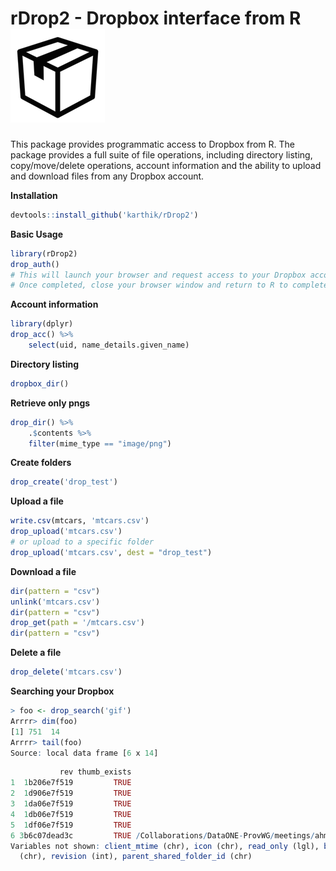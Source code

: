 
# rDrop2 - Dropbox interface from R  ![](drop.png)  


This package provides programmatic access to Dropbox from R. The package provides a full suite of file operations, including directory listing, copy/move/delete operations, account information and the ability to upload and download files from any Dropbox account. 


__Installation__  

```r
devtools::install_github('karthik/rDrop2')
```

__Basic Usage__

```r
library(rDrop2)
drop_auth()
# This will launch your browser and request access to your Dropbox account. 
# Once completed, close your browser window and return to R to complete authentication.
```

__Account information__

```r
library(dplyr)
drop_acc() %>% 
    select(uid, name_details.given_name)
```

__Directory listing__

```r
dropbox_dir()
```

__Retrieve only pngs__

```r
drop_dir() %>% 
    .$contents %>% 
    filter(mime_type == "image/png")
```

__Create folders__


```r
drop_create('drop_test')
```

__Upload a file__

```r
write.csv(mtcars, 'mtcars.csv')
drop_upload('mtcars.csv')
# or upload to a specific folder
drop_upload('mtcars.csv', dest = "drop_test")
```

__Download a file__

```r
dir(pattern = "csv")
unlink('mtcars.csv')
dir(pattern = "csv")
drop_get(path = '/mtcars.csv')
dir(pattern = "csv")
```

__Delete a file__

```r
drop_delete('mtcars.csv')
```

__Searching your Dropbox__

```r
> foo <- drop_search('gif')
Arrrr> dim(foo)
[1] 751  14
Arrrr> tail(foo)
Source: local data frame [6 x 14]
```

```r
           rev thumb_exists                                                                                                  path is_dir
1  1b206e7f519         TRUE                                                   /obscure_path/themes/style/bgnoise.gif  FALSE
2  1d906e7f519         TRUE                                                  /obscure_path/images/logos/ploslogo.gif  FALSE
3  1da06e7f519         TRUE                                             /obscure_path/images/logos/treebase_logo.gif  FALSE
4  1db06e7f519         TRUE                                              /obscure_path/images/logos/fishbaselogo.gif  FALSE
5  1df06e7f519         TRUE                                                 /obscure_path/images/logos/ritislogo.gif  FALSE
6 3b6c07dead3c         TRUE /Collaborations/DataONE-ProvWG/meetings/ahm-2013/provwgslide-final-reporting.key/Data/fp_cvi_logo.gif  FALSE
Variables not shown: client_mtime (chr), icon (chr), read_only (lgl), bytes (int), modified (chr), size (chr), root (chr), mime_type
  (chr), revision (int), parent_shared_folder_id (chr)
```